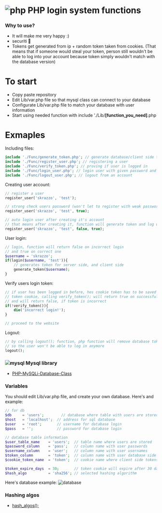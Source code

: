 # ![php](https://user-images.githubusercontent.com/58330666/236512957-6a25312e-4f0f-4ab4-b283-96f0fbd95a07.png) PHP login system functions
### Why to use?
* It will make me very happy :)
* securiti 🔐
* Tokens get generated from ip + random token taken from cookies. (That means that if someone would steal your token, person still wouldn't be able to log into your account because token simply wouldn't match with the database version)

# To start
* Copy paste repository
* Edit Lib/var.php file so that mysql class can connect to your database
* Configurate Lib/var.php file to match your database with user information
* Start using needed function with include './Lib/**[function_you_need]**.php

# Exmaples
Including files:
```php
include './Func/generate_token.php'; // generate database/client side tokens
include './Func/register_user.php'; // registering a user
include './Func/verify_token.php'; // proving if user is logged in
include './Func/login_user.php'; // login user with given password and username
include './Func/logout_user.php'; // logout from an account
```

Creating user account:
```php
// register a user
register_user('skrazzo', 'test');

// strong check users password (won't let to register with weak password)
register_user('skrazzo', 'test', true);

// auto login user after creating it's account
// that means after creating it, function will generate token and log user in
register_user('skrazzo', 'test', false, true);
```

User login:
```php
// login, function will return false on incorrect login
// and true on correct one
$username = 'skrazzo';
if(login($username, 'test')){
    // generates token for server side, and client side
    generate_token($username); 
}
```

Verify users login token:
```php
// if user has been logged in before, hes cookie token has to be saved in 
// token cookie, calling verify_token(); will return true on successfull token
// and will return false, if token is incorrect
if(!verify_token()){
    die('incorrect login!');
}

// proceed to the website
```
Logout:
```php
// by calling logout(); function, php function will remove database token
// so the user won't be able to log in anymore
logout();
```
### ![mysql](https://user-images.githubusercontent.com/58330666/236526883-6dcbc5ab-f383-4025-8b84-38c424e2afb0.png) Mysql library
* [PHP-MySQLi-Database-Class](https://github.com/ThingEngineer/PHP-MySQLi-Database-Class)


### Variables
You should edit Lib/var.php file, and create your own database.
Here's and example:
```php
// for db
$db     = 'users';        // database where table with users are stored
$host   = 'localhost';  // address for sql database
$user   = 'root';       // username for database login
$pass   = '';           // password for database login

// database table information
$user_table_name    = 'users';  // table name where users are stored
$password_column    = 'pass';   // column name with user passwords
$username_column    = 'user';   // column name with user usernames
$token_column       = 'token';  // column name with user database side tokens
$cookie_token_name  = 'token';  // cookie name where client side tokens will be stored

$token_expire_days  = 30;       // token cookie will expire after 30 days
$hash_algo          = 'sha256'; // selected hashing algorithm
```
Here's database example:
![database](https://user-images.githubusercontent.com/58330666/236520296-f41cc162-70f6-4de9-85e0-ce013b26c11e.png)
### Hashing algos
* [hash_algos();](https://www.php.net/manual/en/function.hash-algos.php)
